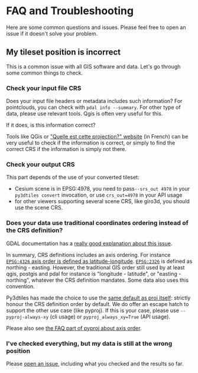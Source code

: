 # FAQ and Troubleshooting

Here are some common questions and issues. Please feel free to open an issue if it doesn't solve your problem.

## My tileset position is incorrect

This is a common issue with all GIS software and data. Let's go through some common things to check.

### Check your input file CRS

Does your input file headers or metadata includes such information? For pointclouds, you can check with `pdal info --summary`. For other type of data, please use relevant tools. Qgis is often very useful for this.

If it does, is this information correct?

Tools like QGis or ["Quelle est cette projection?" website](https://app.dogeo.fr/Projection/) (in French) can be very useful to check if the information is correct, or simply to find the correct CRS if the information is simply not there.

### Check your output CRS

This part depends of the use of your converted tileset:


- Cesium scene is in EPSG:4978, you need to pass`--srs_out 4978` in your `py3dtiles convert` invocation, or use `crs_out=4978` in your API usage
- for other viewers supporting several scene CRS, like giro3d, you should use the scene CRS.

### Does your data use traditional coordinates ordering instead of the CRS definition?

GDAL documentation has a [really good explanation about this issue](https://gdal.org/en/latest/tutorials/osr_api_tut.html#crs-and-axis-order).

In summary, CRS definitions includes an axis ordering. For instance [`EPSG:4326` axis order is defined as latitude-longitude](https://epsg.io/4326). [`EPSG:2326`](https://epsg.io/2326) is defined as northing - easting. However, the traditional GIS order still used by at least qgis, postgis and pdal for instance is "longitude - latitude", or "easting - northing", whatever the CRS definition mandates. Some data also uses this convention.

Py3dtiles has made the choice to use the [same default as proj itself](https://proj.org/en/9.5/faq.html#why-is-the-axis-ordering-in-proj-not-consistent): strictly honour the CRS definition order by default. We do offer an escape hatch to support the other use case (like pyproj). If this is your case, please use `--pyproj-always-xy` (cli usage) or `pyproj_always_xy=True` (API usage).

Please also see [the FAQ part of pyproj about axis order](https://pyproj4.github.io/pyproj/stable/gotchas.html#axis-order-changes-in-proj-6).

### I've checked everything, but my data is still at the wrong position

Please [open an issue](https://gitlab.com/py3dtiles/py3dtiles/-/issues), including what you checked and the results so far.

